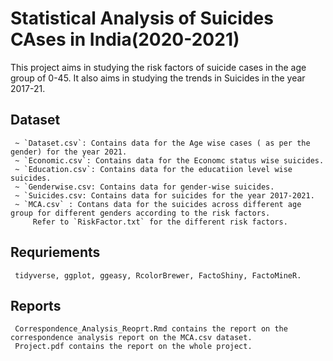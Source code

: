 # Statistical Analysis of Suicides CAses in India(2020-2021)

   
   This project aims in studying the risk factors of suicide cases in the age group of 0-45. 
   It also aims in studying the trends in Suicides in the year 2017-21. 

   ## Dataset
     ~ `Dataset.csv`: Contains data for the Age wise cases ( as per the gender) for the year 2021.
     ~ `Economic.csv`: Contains data for the Economc status wise suicides.
     ~ `Education.csv`: Contains data for the educatiion level wise suicides.
     ~ `Genderwise.csv: Contains data for gender-wise suicides.
     ~ `Suicides.csv: Contains data for suicides for the year 2017-2021.
     ~ `MCA.csv` : Contans data for the suicides across different age group for different genders according to the risk factors.
         Refer to `RiskFactor.txt` for the different risk factors.

   ## Requriements
     tidyverse, ggplot, ggeasy, RcolorBrewer, FactoShiny, FactoMineR.

   ## Reports 
     Correspondence_Analysis_Reoprt.Rmd contains the report on the correspondence analysis report on the MCA.csv dataset. 
     Project.pdf contains the report on the whole project.
